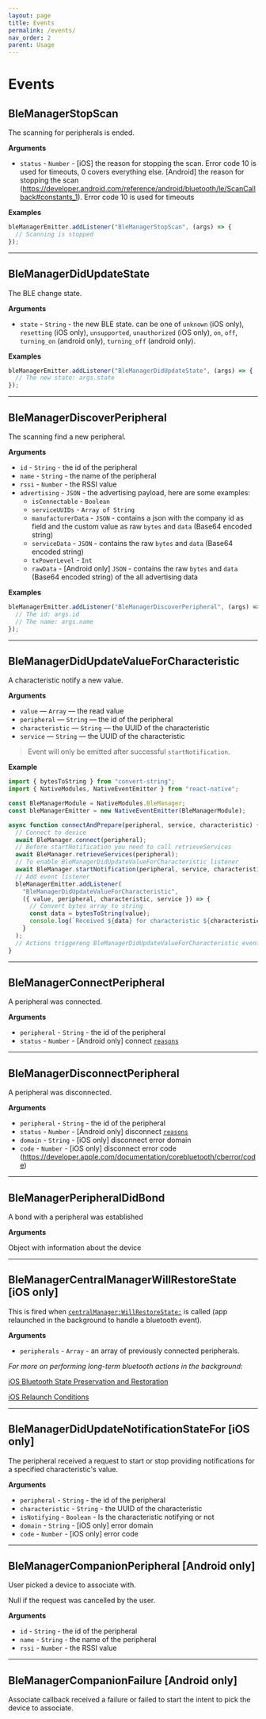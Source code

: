```yaml
---
layout: page
title: Events
permalink: /events/
nav_order: 2
parent: Usage
---
```


# Events

## BleManagerStopScan

The scanning for peripherals is ended.

**Arguments**

- `status` - `Number` - [iOS] the reason for stopping the scan. Error code 10 is used for timeouts, 0 covers everything else. [Android] the reason for stopping the scan (<https://developer.android.com/reference/android/bluetooth/le/ScanCallback#constants_1>). Error code 10 is used for timeouts

**Examples**

```js
bleManagerEmitter.addListener("BleManagerStopScan", (args) => {
  // Scanning is stopped
});
```
---

## BleManagerDidUpdateState

The BLE change state.

**Arguments**

- `state` - `String` - the new BLE state. can be one of `unknown` (iOS only), `resetting` (iOS only), `unsupported`, `unauthorized` (iOS only), `on`, `off`, `turning_on` (android only), `turning_off` (android only).

**Examples**

```js
bleManagerEmitter.addListener("BleManagerDidUpdateState", (args) => {
  // The new state: args.state
});
```
---

## BleManagerDiscoverPeripheral

The scanning find a new peripheral.

**Arguments**

- `id` - `String` - the id of the peripheral
- `name` - `String` - the name of the peripheral
- `rssi` - `Number` - the RSSI value
- `advertising` - `JSON` - the advertising payload, here are some examples:
  - `isConnectable` - `Boolean`
  - `serviceUUIDs` - `Array of String`
  - `manufacturerData` - `JSON` - contains a json with the company id as field and the custom value as raw `bytes` and `data` (Base64 encoded string)
  - `serviceData` - `JSON` - contains the raw `bytes` and `data` (Base64 encoded string)
  - `txPowerLevel` - `Int`
  - `rawData` - [Android only] `JSON` - contains the raw `bytes` and `data` (Base64 encoded string) of the all advertising data

**Examples**

```js
bleManagerEmitter.addListener("BleManagerDiscoverPeripheral", (args) => {
  // The id: args.id
  // The name: args.name
});
```
---

## BleManagerDidUpdateValueForCharacteristic

A characteristic notify a new value.

**Arguments**

- `value` — `Array` — the read value
- `peripheral` — `String` — the id of the peripheral
- `characteristic` — `String` — the UUID of the characteristic
- `service` — `String` — the UUID of the characteristic

> Event will only be emitted after successful `startNotification`.

**Example**

```js
import { bytesToString } from "convert-string";
import { NativeModules, NativeEventEmitter } from "react-native";

const BleManagerModule = NativeModules.BleManager;
const bleManagerEmitter = new NativeEventEmitter(BleManagerModule);

async function connectAndPrepare(peripheral, service, characteristic) {
  // Connect to device
  await BleManager.connect(peripheral);
  // Before startNotification you need to call retrieveServices
  await BleManager.retrieveServices(peripheral);
  // To enable BleManagerDidUpdateValueForCharacteristic listener
  await BleManager.startNotification(peripheral, service, characteristic);
  // Add event listener
  bleManagerEmitter.addListener(
    "BleManagerDidUpdateValueForCharacteristic",
    ({ value, peripheral, characteristic, service }) => {
      // Convert bytes array to string
      const data = bytesToString(value);
      console.log(`Received ${data} for characteristic ${characteristic}`);
    }
  );
  // Actions triggereng BleManagerDidUpdateValueForCharacteristic event
}
```
---

## BleManagerConnectPeripheral

A peripheral was connected.

**Arguments**

- `peripheral` - `String` - the id of the peripheral
- `status` - `Number` - [Android only] connect [`reasons`](<https://developer.android.com/reference/android/bluetooth/BluetoothGattCallback.html#onConnectionStateChange(android.bluetooth.BluetoothGatt,%20int,%20int)>)

---

## BleManagerDisconnectPeripheral

A peripheral was disconnected.

**Arguments**

- `peripheral` - `String` - the id of the peripheral
- `status` - `Number` - [Android only] disconnect [`reasons`](<https://developer.android.com/reference/android/bluetooth/BluetoothGattCallback.html#onConnectionStateChange(android.bluetooth.BluetoothGatt,%20int,%20int)>)
- `domain` - `String` - [iOS only] disconnect error domain
- `code` - `Number` - [iOS only] disconnect error code (<https://developer.apple.com/documentation/corebluetooth/cberror/code>)

---

## BleManagerPeripheralDidBond

A bond with a peripheral was established

**Arguments**

Object with information about the device

---

## BleManagerCentralManagerWillRestoreState [iOS only]

This is fired when [`centralManager:WillRestoreState:`](https://developer.apple.com/documentation/corebluetooth/cbcentralmanagerdelegate/1518819-centralmanager) is called (app relaunched in the background to handle a bluetooth event).

**Arguments**

- `peripherals` - `Array` - an array of previously connected peripherals.

_For more on performing long-term bluetooth actions in the background:_

[iOS Bluetooth State Preservation and Restoration](https://developer.apple.com/library/archive/documentation/NetworkingInternetWeb/Conceptual/CoreBluetooth_concepts/CoreBluetoothBackgroundProcessingForIOSApps/PerformingTasksWhileYourAppIsInTheBackground.html#//apple_ref/doc/uid/TP40013257-CH7-SW10)

[iOS Relaunch Conditions](https://developer.apple.com/documentation/technotes/tn3115-bluetooth-state-restoration-app-relaunch-rules/)

---
## BleManagerDidUpdateNotificationStateFor [iOS only]

The peripheral received a request to start or stop providing notifications for a specified characteristic's value.

**Arguments**

- `peripheral` - `String` - the id of the peripheral
- `characteristic` - `String` - the UUID of the characteristic
- `isNotifying` - `Boolean` - Is the characteristic notifying or not
- `domain` - `String` - [iOS only] error domain
- `code` - `Number` - [iOS only] error code

---

## BleManagerCompanionPeripheral [Android only]

User picked a device to associate with.

Null if the request was cancelled by the user.

**Arguments**

- `id` - `String` - the id of the peripheral
- `name` - `String` - the name of the peripheral
- `rssi` - `Number` - the RSSI value

---

## BleManagerCompanionFailure [Android only]

Associate callback received a failure or failed to start the intent to
pick the device to associate.